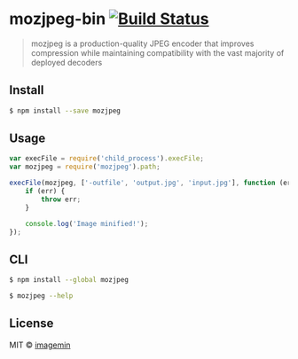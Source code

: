 # mozjpeg-bin [![Build Status](https://secure.travis-ci.org/imagemin/mozjpeg-bin.svg?branch=master)](http://travis-ci.org/imagemin/mozjpeg-bin)

> mozjpeg is a production-quality JPEG encoder that improves compression while maintaining compatibility with the vast majority of deployed decoders


## Install

```sh
$ npm install --save mozjpeg
```


## Usage

```js
var execFile = require('child_process').execFile;
var mozjpeg = require('mozjpeg').path;

execFile(mozjpeg, ['-outfile', 'output.jpg', 'input.jpg'], function (err) {
	if (err) {
		throw err;
	}

	console.log('Image minified!');
});
```


## CLI

```sh
$ npm install --global mozjpeg
```

```sh
$ mozjpeg --help
```


## License

MIT © [imagemin](https://github.com/imagemin)
